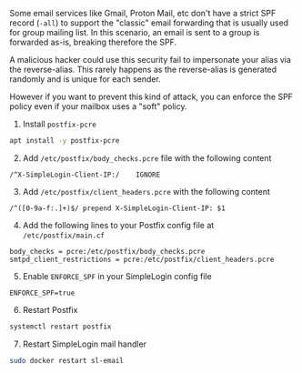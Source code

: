 Some email services like Gmail, Proton Mail, etc don't have a strict SPF record (`-all`) to support the "classic" email forwarding
that is usually used for group mailing list. In this scenario, an email is sent to a group is forwarded as-is,
breaking therefore the SPF.

A malicious hacker could use this security fail to impersonate your alias via the reverse-alias. This rarely happens
as the reverse-alias is generated randomly and is unique for each sender.

However if you want to prevent this kind of attack, you can enforce the SPF policy even if your mailbox uses a "soft" policy.

1) Install `postfix-pcre`

```bash
apt install -y postfix-pcre
```

2) Add `/etc/postfix/body_checks.pcre` file with the following content

```
/^X-SimpleLogin-Client-IP:/    IGNORE
```

3) Add `/etc/postfix/client_headers.pcre` with the following content

```
/^([0-9a-f:.]+)$/ prepend X-SimpleLogin-Client-IP: $1
```

4) Add the following lines to your Postfix config file at `/etc/postfix/main.cf`

```
body_checks = pcre:/etc/postfix/body_checks.pcre
smtpd_client_restrictions = pcre:/etc/postfix/client_headers.pcre
```

5) Enable `ENFORCE_SPF` in your SimpleLogin config file

```
ENFORCE_SPF=true
```

6) Restart Postfix

```bash
systemctl restart postfix
```

7) Restart SimpleLogin mail handler

```bash
sudo docker restart sl-email
```
